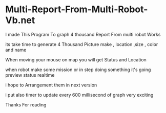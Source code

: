 # Multi-Report-From-Multi-Robot-Vb.net
I made This Program To graph 4 thousand Report From multi robot Works

its take time to generate 4 Thousand Picture make , location ,size , color and name

When moving your mouse on map you will get Status and Location

when robot make some mission or in step doing something it's going preview status realtime

i hope to Arrangement them in next version

i put also timer to update every 600 millisecond of graph very exciting


Thanks For reading
